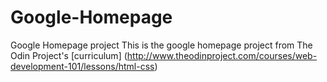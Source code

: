 # Google-Homepage
Google Homepage project 
This is the google homepage project from The Odin Project's [curriculum] (http://www.theodinproject.com/courses/web-development-101/lessons/html-css)
